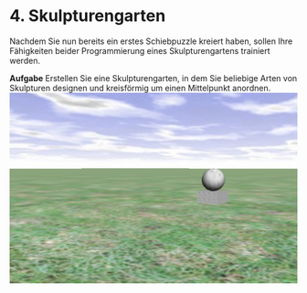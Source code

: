 # 4. Skulpturengarten
Nachdem Sie nun bereits ein erstes Schiebpuzzle kreiert haben, sollen Ihre Fähigkeiten beider Programmierung eines Skulpturengartens trainiert werden.

**Aufgabe**
Erstellen Sie eine Skulpturengarten, in dem Sie beliebige Arten von Skulpturen designen und kreisförmig um einen Mittelpunkt anordnen.
![](/assets/Skulpturengarten.jpg)
